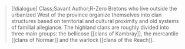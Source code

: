 >[!dialogue] Class;Savant Author;R-Zero
Bretons who live outside the urbanized West of the province organize themselves into clan structures based on territorial and cultural proximity and old systems of familial allegiance. The highland clans are roughly divided into three main groups: the bellicose [[clans of Kambray]], the mercantile [[clans of Normar]] and the warlock [[clans of the Reach]].